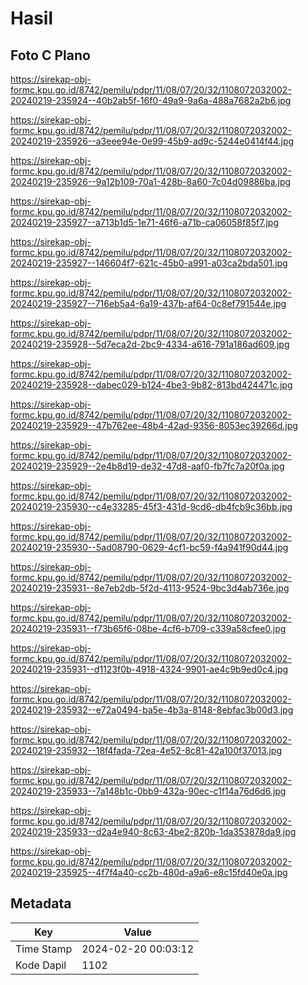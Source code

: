 # Hasil

## Foto C Plano

https://sirekap-obj-formc.kpu.go.id/8742/pemilu/pdpr/11/08/07/20/32/1108072032002-20240219-235924--40b2ab5f-16f0-49a9-9a6a-488a7682a2b6.jpg

https://sirekap-obj-formc.kpu.go.id/8742/pemilu/pdpr/11/08/07/20/32/1108072032002-20240219-235926--a3eee94e-0e99-45b9-ad9c-5244e0414f44.jpg

https://sirekap-obj-formc.kpu.go.id/8742/pemilu/pdpr/11/08/07/20/32/1108072032002-20240219-235926--9a12b109-70a1-428b-8a60-7c04d09886ba.jpg

https://sirekap-obj-formc.kpu.go.id/8742/pemilu/pdpr/11/08/07/20/32/1108072032002-20240219-235927--a713b1d5-1e71-46f6-a71b-ca06058f85f7.jpg

https://sirekap-obj-formc.kpu.go.id/8742/pemilu/pdpr/11/08/07/20/32/1108072032002-20240219-235927--146604f7-621c-45b0-a991-a03ca2bda501.jpg

https://sirekap-obj-formc.kpu.go.id/8742/pemilu/pdpr/11/08/07/20/32/1108072032002-20240219-235927--716eb5a4-6a19-437b-af64-0c8ef791544e.jpg

https://sirekap-obj-formc.kpu.go.id/8742/pemilu/pdpr/11/08/07/20/32/1108072032002-20240219-235928--5d7eca2d-2bc9-4334-a616-791a186ad609.jpg

https://sirekap-obj-formc.kpu.go.id/8742/pemilu/pdpr/11/08/07/20/32/1108072032002-20240219-235928--dabec029-b124-4be3-9b82-813bd424471c.jpg

https://sirekap-obj-formc.kpu.go.id/8742/pemilu/pdpr/11/08/07/20/32/1108072032002-20240219-235929--47b762ee-48b4-42ad-9356-8053ec39266d.jpg

https://sirekap-obj-formc.kpu.go.id/8742/pemilu/pdpr/11/08/07/20/32/1108072032002-20240219-235929--2e4b8d19-de32-47d8-aaf0-fb7fc7a20f0a.jpg

https://sirekap-obj-formc.kpu.go.id/8742/pemilu/pdpr/11/08/07/20/32/1108072032002-20240219-235930--c4e33285-45f3-431d-9cd6-db4fcb9c36bb.jpg

https://sirekap-obj-formc.kpu.go.id/8742/pemilu/pdpr/11/08/07/20/32/1108072032002-20240219-235930--5ad08790-0629-4cf1-bc59-f4a941f90d44.jpg

https://sirekap-obj-formc.kpu.go.id/8742/pemilu/pdpr/11/08/07/20/32/1108072032002-20240219-235931--8e7eb2db-5f2d-4113-9524-9bc3d4ab736e.jpg

https://sirekap-obj-formc.kpu.go.id/8742/pemilu/pdpr/11/08/07/20/32/1108072032002-20240219-235931--f73b65f6-08be-4cf6-b709-c339a58cfee0.jpg

https://sirekap-obj-formc.kpu.go.id/8742/pemilu/pdpr/11/08/07/20/32/1108072032002-20240219-235931--d1123f0b-4918-4324-9901-ae4c9b9ed0c4.jpg

https://sirekap-obj-formc.kpu.go.id/8742/pemilu/pdpr/11/08/07/20/32/1108072032002-20240219-235932--e72a0494-ba5e-4b3a-8148-8ebfac3b00d3.jpg

https://sirekap-obj-formc.kpu.go.id/8742/pemilu/pdpr/11/08/07/20/32/1108072032002-20240219-235932--18f4fada-72ea-4e52-8c81-42a100f37013.jpg

https://sirekap-obj-formc.kpu.go.id/8742/pemilu/pdpr/11/08/07/20/32/1108072032002-20240219-235933--7a148b1c-0bb9-432a-90ec-c1f14a76d6d6.jpg

https://sirekap-obj-formc.kpu.go.id/8742/pemilu/pdpr/11/08/07/20/32/1108072032002-20240219-235933--d2a4e940-8c63-4be2-820b-1da353878da9.jpg

https://sirekap-obj-formc.kpu.go.id/8742/pemilu/pdpr/11/08/07/20/32/1108072032002-20240219-235925--4f7f4a40-cc2b-480d-a9a6-e8c15fd40e0a.jpg


## Metadata

| Key        | Value               |
| ---------- | ------------------- |
| Time Stamp | 2024-02-20 00:03:12 |
| Kode Dapil | 1102                |



